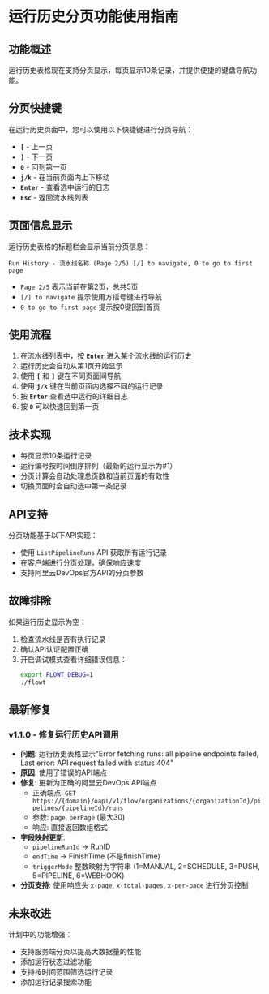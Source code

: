 # 运行历史分页功能使用指南

## 功能概述

运行历史表格现在支持分页显示，每页显示10条记录，并提供便捷的键盘导航功能。

## 分页快捷键

在运行历史页面中，您可以使用以下快捷键进行分页导航：

- **`[`** - 上一页
- **`]`** - 下一页  
- **`0`** - 回到第一页
- **`j/k`** - 在当前页面内上下移动
- **`Enter`** - 查看选中运行的日志
- **`Esc`** - 返回流水线列表

## 页面信息显示

运行历史表格的标题栏会显示当前分页信息：
```
Run History - 流水线名称 (Page 2/5) [/] to navigate, 0 to go to first page
```

- `Page 2/5` 表示当前在第2页，总共5页
- `[/] to navigate` 提示使用方括号键进行导航
- `0 to go to first page` 提示按0键回到首页

## 使用流程

1. 在流水线列表中，按 **`Enter`** 进入某个流水线的运行历史
2. 运行历史会自动从第1页开始显示
3. 使用 **`[`** 和 **`]`** 键在不同页面间导航
4. 使用 **`j/k`** 键在当前页面内选择不同的运行记录
5. 按 **`Enter`** 查看选中运行的详细日志
6. 按 **`0`** 可以快速回到第一页

## 技术实现

- 每页显示10条运行记录
- 运行编号按时间倒序排列（最新的运行显示为#1）
- 分页计算会自动处理总页数和当前页面的有效性
- 切换页面时会自动选中第一条记录

## API支持

分页功能基于以下API实现：
- 使用 `ListPipelineRuns` API 获取所有运行记录
- 在客户端进行分页处理，确保响应速度
- 支持阿里云DevOps官方API的分页参数

## 故障排除

如果运行历史显示为空：
1. 检查流水线是否有执行记录
2. 确认API认证配置正确
3. 开启调试模式查看详细错误信息：
   ```bash
   export FLOWT_DEBUG=1
   ./flowt
   ```

## 最新修复

### v1.1.0 - 修复运行历史API调用
- **问题**: 运行历史表格显示"Error fetching runs: all pipeline endpoints failed, Last error: API request failed with status 404"
- **原因**: 使用了错误的API端点
- **修复**: 更新为正确的阿里云DevOps API端点
  - 正确端点: `GET https://{domain}/oapi/v1/flow/organizations/{organizationId}/pipelines/{pipelineId}/runs`
  - 参数: `page`, `perPage` (最大30)
  - 响应: 直接返回数组格式
- **字段映射更新**:
  - `pipelineRunId` → RunID
  - `endTime` → FinishTime (不是finishTime)
  - `triggerMode` 整数映射为字符串 (1=MANUAL, 2=SCHEDULE, 3=PUSH, 5=PIPELINE, 6=WEBHOOK)
- **分页支持**: 使用响应头 `x-page`, `x-total-pages`, `x-per-page` 进行分页控制

## 未来改进

计划中的功能增强：
- 支持服务端分页以提高大数据量的性能
- 添加运行状态过滤功能
- 支持按时间范围筛选运行记录
- 添加运行记录搜索功能 
